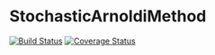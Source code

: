 # StochasticArnoldiMethod

[![Build Status](https://travis-ci.org/OptimalDesignLab/StochasticArnoldiMethod.jl.svg?branch=master)](https://travis-ci.org/OptimalDesignLab/StochasticArnoldiMethod.jl)
[![Coverage Status](https://coveralls.io/repos/OptimalDesignLab/StochasticArnoldiMethod.jl/badge.svg?branch=master)](https://coveralls.io/r/OptimalDesignLab/StochasticArnoldiMethod.jl?branch=master)
